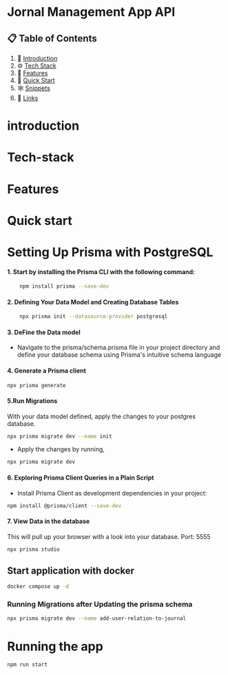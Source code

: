 # Jornal Management App API

## 📋 <a name="table">Table of Contents</a>

1. 🤖 [Introduction](#introduction)
2. ⚙️ [Tech Stack](#tech-stack)
3. 🔋 [Features](#features)
4. 🤸 [Quick Start](#quick-start)
5. 🕸️ [Snippets](#snippets)
6. 🔗 [Links](#links)

# introduction

# Tech-stack

# Features

# Quick start


# Setting Up Prisma with PostgreSQL
#### 1. Start by installing the Prisma CLI with the following command:

```bash
    npm install prisma --save-dev
```
#### 2. Defining Your Data Model and Creating Database Tables
```bash 
    npx prisma init --datasource-provider postgresql
```
#### 3. DeFine the Data model 
* Navigate to the prisma/schema.prisma file in your project directory and define your database schema using Prisma's intuitive schema language

#### 4. Generate a Prisma client
```bash
npx prisma generate
```

#### 5.Run Migrations
With your data model defined, apply the changes to your postgres database.
```bash
npx prisma migrate dev --name init
```
* Apply the changes by running,
```bash
npx prisma migrate dev
```

#### 6. Exploring Prisma Client Queries in a Plain Script

* Install Prisma Client as development dependencies in your project:

```bash
npm install @prisma/client --save-dev
```

#### 7. View Data in the database
This will pull up your browser with a look into your database.
Port: 5555
```bash
npx prisma studio
```

## Start application with docker
```bash
docker compose up -d
```

### Running Migrations after Updating the prisma schema 
```bash
npx prisma migrate dev --name add-user-relation-to-journal
```

# Running the app
```npm run start```


